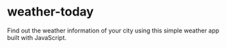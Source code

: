 # weather-today
Find out the weather information of your city using this simple weather app built with JavaScript.
